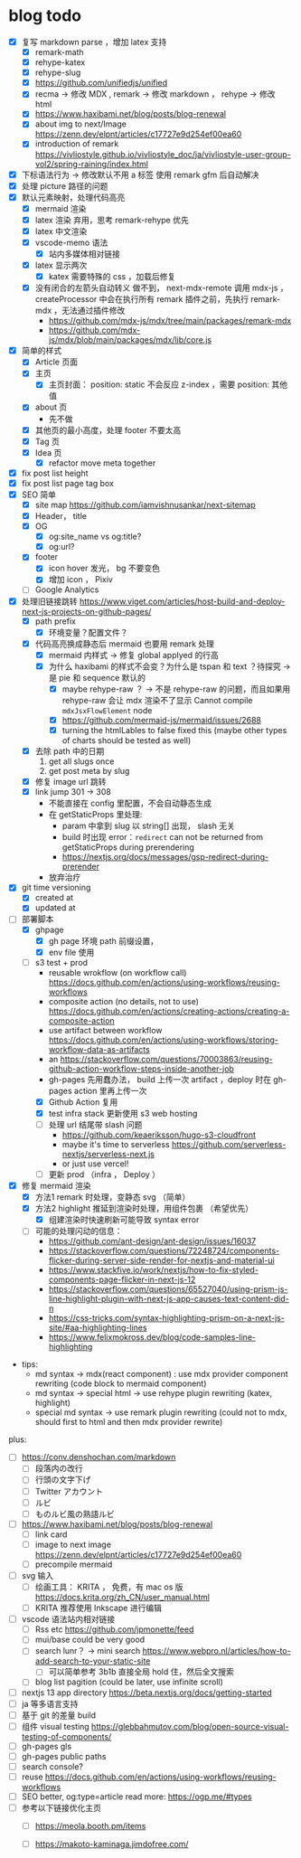
# blog todo

- [x] 复写 markdown parse ，增加 latex 支持
    - [x] remark-math
    - [x] rehype-katex
    - [x] rehype-slug
    - [x] https://github.com/unifiedjs/unified
    - [x] recma -> 修改 MDX , remark -> 修改 markdown ， rehype -> 修改 html
    - [x] https://www.haxibami.net/blog/posts/blog-renewal
    - [x] about img to next/Image https://zenn.dev/elpnt/articles/c17727e9d254ef00ea60
    - [x] introduction of remark https://vivliostyle.github.io/vivliostyle_doc/ja/vivliostyle-user-group-vol2/spring-raining/index.html
- [x] 下标语法行为 -> 修改默认不用 a 标签
    使用 remark gfm 后自动解决
- [x] 处理 picture 路径的问题
- [x] 默认元素映射，处理代码高亮
    - [x] mermaid 渲染
    - [x] latex 渲染 弃用，思考 remark-rehype 优先
    - [x] latex 中文渲染
    - [x] vscode-memo 语法
        - [x] 站内多媒体相对链接
    - [x] latex 显示两次
        - [x] katex 需要特殊的 css ，加载后修复
    - [x] 没有闭合的左箭头自动转义
        做不到， next-mdx-remote 调用 mdx-js ， createProcessor 中会在执行所有 remark 插件之前，先执行 remark-mdx ，无法通过插件修改 
        - https://github.com/mdx-js/mdx/tree/main/packages/remark-mdx
        - https://github.com/mdx-js/mdx/blob/main/packages/mdx/lib/core.js
- [x] 简单的样式
    - [x] Article 页面
    - [x] 主页
        - [x] 主页封面： position: static 不会反应 z-index ，需要 position: 其他值
    - [x] about 页
        - 先不做
    - [x] 其他页的最小高度，处理 footer 不要太高
    - [x] Tag 页
    - [x] Idea 页
        - [x] refactor move meta together
- [x] fix post list height
- [x] fix post list page tag box
- [x] SEO 简单
    - [x] site map https://github.com/iamvishnusankar/next-sitemap
    - [x] Header， title
    - [x] OG
        - [x] og:site_name vs og:title?
        - [x] og:url?
    - [x] footer
        - [x] icon hover 发光， bg 不要变色
        - [x] 增加 icon ， Pixiv
    - [ ] Google Analytics
- [x] 处理旧链接跳转 https://www.viget.com/articles/host-build-and-deploy-next-js-projects-on-github-pages/
    - [x] path prefix
        - [x] 环境变量？配置文件？
    - [x] 代码高亮换成静态后 mermaid 也要用 remark 处理
        - [x] mermaid 内样式 -> 修复 global applyed 的行高
        - [x] 为什么 haxibami 的样式不会变？为什么是 tspan 和 text ？待探究 -> 是 pie 和 sequence 默认的
            - [x] maybe rehype-raw ？ -> 不是 rehype-raw 的问题，而且如果用 rehype-raw 会让 mdx 渲染不了显示 Cannot compile `mdxJsxFlowElement` node
            - [x] https://github.com/mermaid-js/mermaid/issues/2688
            - [x] turning the htmlLables to false fixed this (maybe other types of charts should be tested as well)
    - [x] 去除 path 中的日期
        1. get all slugs once
        2. get post meta by slug
    - [x] 修复 image url 跳转
    - [x] link jump 301 -> 308
        - 不能直接在 config 里配置，不会自动静态生成
        - 在 getStaticProps 里处理:
            - param 中拿到 slug 以 string[] 出现， slash 无关
            - build 时出现 error：`redirect` can not be returned from getStaticProps during prerendering
            - https://nextjs.org/docs/messages/gsp-redirect-during-prerender
        - 放弃治疗
- [x] git time versioning
    - [x] created at
    - [x] updated at
- [ ] 部署脚本
    - [x] ghpage
        - [x] gh page 环境 path 前缀设置，
        - [x] env file 使用
    - [ ] s3 test + prod
        - reusable wrokflow (on workflow call) https://docs.github.com/en/actions/using-workflows/reusing-workflows
        - composite action (no details, not to use) https://docs.github.com/en/actions/creating-actions/creating-a-composite-action
        - use artifact between workflow https://docs.github.com/en/actions/using-workflows/storing-workflow-data-as-artifacts
        - an https://stackoverflow.com/questions/70003863/reusing-github-action-workflow-steps-inside-another-job
        - gh-pages 先用蠢办法， build 上传一次 artifact ，deploy 时在 gh-pages action 里再上传一次
        - [x] Github Action 复用
        - [x] test infra stack 更新使用 s3 web hosting
        - [ ] 处理 url 结尾带 slash 问题
            - https://github.com/keaeriksson/hugo-s3-cloudfront
            - maybe it's time to serverless https://github.com/serverless-nextjs/serverless-next.js
            - or just use vercel! 
        - [ ] 更新 prod （infra ， Deploy ）
- [x] 修复 mermaid 渲染
    - [x] 方法1 remark 时处理，变静态 svg （简单）
    - [x] 方法2 highlight 推延到渲染时处理，用组件包裹 （希望优先）
        - [x] 组建渲染时快速刷新可能导致 syntax error
    - [ ] 可能的处理闪动的信息： 
        - https://github.com/ant-design/ant-design/issues/16037
        - https://stackoverflow.com/questions/72248724/components-flicker-during-server-side-render-for-nextjs-and-material-ui
        - https://www.stackfive.io/work/nextjs/how-to-fix-styled-components-page-flicker-in-next-js-12
        - https://stackoverflow.com/questions/65527040/using-prism-js-line-highlight-plugin-with-next-js-app-causes-text-content-did-n
        - https://css-tricks.com/syntax-highlighting-prism-on-a-next-js-site/#aa-highlighting-lines
        - https://www.felixmokross.dev/blog/code-samples-line-highlighting

- tips:
    - md syntax -> mdx(react component) : use mdx provider component rewriting (code block to mermaid component)
    - md syntax -> special html -> use rehype plugin rewriting (katex, highlight)
    - special md syntax -> use remark plugin rewriting (could not to mdx, should first to html and then mdx provider rewrite)

plus:
- [ ] https://conv.denshochan.com/markdown
    - [ ] 段落内の改行
    - [ ] 行頭の文字下げ
    - [ ] Twitter アカウント
    - [ ] ルビ
    - [ ] ものルビ風の熟語ルビ
- [ ] https://www.haxibami.net/blog/posts/blog-renewal
    - [ ] link card
    - [ ] image to next image https://zenn.dev/elpnt/articles/c17727e9d254ef00ea60
    - [ ] precompile mermaid
- [ ] svg 输入
    - [ ] 绘画工具： KRITA ， 免费，有 mac os 版 https://docs.krita.org/zh_CN/user_manual.html
    - [ ] KRITA 推荐使用 Inkscape 进行编辑
- [ ] vscode 语法站内相对链接
    - [ ] Rss etc https://github.com/jpmonette/feed
    - [ ] mui/base could be very good
    - [ ] search lunr？ -> mini search https://www.webpro.nl/articles/how-to-add-search-to-your-static-site
        - [ ] 可以简单参考 3b1b 直接全局 hold 住，然后全文搜索
    - [ ] blog list pagition (could be later, use infinite scroll)
- [ ] nextjs 13 app directory https://beta.nextjs.org/docs/getting-started
- [ ] ja 等多语言支持
- [ ] 基于 git 的差量 build
- [ ] 组件 visual testing https://glebbahmutov.com/blog/open-source-visual-testing-of-components/
- [ ] gh-pages gls
- [ ] gh-pages public paths
- [ ] search console?
- [ ] reuse https://docs.github.com/en/actions/using-workflows/reusing-workflows
- [ ] SEO better, og:type=article read more: https://ogp.me/#types
- [ ] 参考以下链接优化主页
    - [ ] https://meola.booth.pm/items
    - [ ] https://makoto-kaminaga.jimdofree.com/


